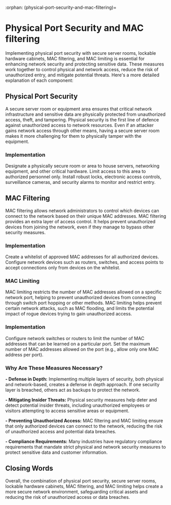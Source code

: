 :orphan:
(physical-port-security-and-mac-filtering)=

# Physical Port Security and MAC filtering 

Implementing physical port security with secure server rooms, lockable hardware cabinets, MAC filtering, and MAC limiting is essential for enhancing network security and protecting sensitive data. These measures work together to control physical and network access, reduce the risk of unauthorized entry, and mitigate potential threats. Here's a more detailed explanation of each component:

## Physical Port Security 

A secure server room or equipment area ensures that critical network infrastructure and sensitive data are physically protected from unauthorized access, theft, and tampering. Physical security is the first line of defence against unauthorized access to network resources. Even if an attacker gains network access through other means, having a secure server room makes it more challenging for them to physically tamper with the equipment.

### Implementation

Designate a physically secure room or area to house servers, networking equipment, and other critical hardware. Limit access to this area to authorized personnel only. Install robust locks, electronic access controls, surveillance cameras, and security alarms to monitor and restrict entry.

## MAC Filtering

MAC filtering allows network administrators to control which devices can connect to the network based on their unique MAC addresses. MAC filtering provides an extra layer of access control. It helps prevent unauthorized devices from joining the network, even if they manage to bypass other security measures.

### Implementation

Create a whitelist of approved MAC addresses for all authorized devices. Configure network devices such as routers, switches, and access points to accept connections only from devices on the whitelist.

### MAC Limiting

MAC limiting restricts the number of MAC addresses allowed on a specific network port, helping to prevent unauthorized devices from connecting through switch port hopping or other methods. MAC limiting helps prevent certain network attacks, such as MAC flooding, and limits the potential impact of rogue devices trying to gain unauthorized access.

### Implementation

Configure network switches or routers to limit the number of MAC addresses that can be learned on a particular port. Set the maximum number of MAC addresses allowed on the port (e.g., allow only one MAC address per port).

### Why Are These Measures Necessary?

**- Defense in Depth:** Implementing multiple layers of security, both physical and network-based, creates a defense in depth approach. If one security layer is breached, others act as backups to protect the network.

**- Mitigating Insider Threats:** Physical security measures help deter and detect potential insider threats, including unauthorized employees or visitors attempting to access sensitive areas or equipment.
  
**- Preventing Unauthorized Access:** MAC filtering and MAC limiting ensure that only authorized devices can connect to the network, reducing the risk of unauthorized access and potential data breaches.
  
**- Compliance Requirements:** Many industries have regulatory compliance requirements that mandate strict physical and network security measures to protect sensitive data and customer information.

## Closing Words

Overall, the combination of physical port security, secure server rooms, lockable hardware cabinets, MAC filtering, and MAC limiting helps create a more secure network environment, safeguarding critical assets and reducing the risk of unauthorized access or data breaches.